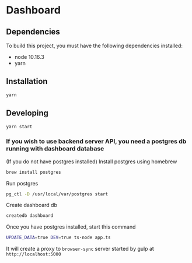 # Dashboard

## Dependencies

To build this project, you must have the following dependencies installed:

- node 10.16.3
- yarn

## Installation

```sh
yarn
```

## Developing

```sh
yarn start
```

### If you wish to use backend server API, you need a postgres db running with dashboard database

(If you do not have postgres installed) Install postgres using homebrew

```sh
brew install postgres
```

Run postgres

```sh
pg_ctl -D /usr/local/var/postgres start
```

Create dashboard db

```sh
createdb dashboard
```

Once you have postgres installed, start this command

```sh
UPDATE_DATA=true DEV=true ts-node app.ts
```

It will create a proxy to `browser-sync` server started by gulp at
`http://localhost:5000`
